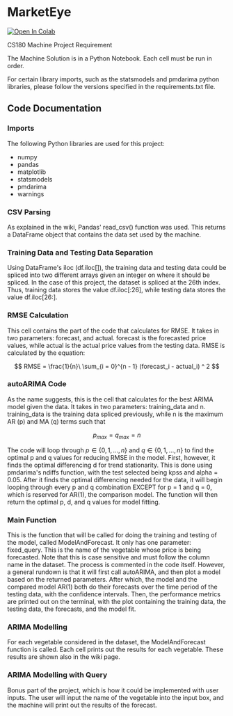 # MarketEye

[![Open In Colab](https://colab.research.google.com/assets/colab-badge.svg)](https://colab.research.google.com/github/googlecolab/colabtools/blob/master/notebooks/colab-github-demo.ipynb)

CS180 Machine Project Requirement

The Machine Solution is in a Python Notebook. Each cell must be run in order.

For certain library imports, such as the statsmodels and pmdarima python libraries, please follow the versions specified in the requirements.txt file.

## Code Documentation

### Imports
The following Python libraries are used for this project:

- numpy
- pandas
- matplotlib
- statsmodels
- pmdarima
- warnings

### CSV Parsing

As explained in the wiki, Pandas' read_csv() function was used. This returns a DataFrame object that contains the
data set used by the machine.

### Training Data and Testing Data Separation

Using DataFrame's iloc (df.iloc[]), the training data and testing data could be spliced into two different arrays given an integer on where it should be spliced. In the case of this project, the dataset is spliced at the 26th index. Thus, training data stores the value df.iloc[:26], while testing data stores the value df.iloc[26:].

### RMSE Calculation

This cell contains the part of the code that calculates for RMSE. It takes in two parameters: forecast, and actual. forecast is the forecasted price values, while actual is the actual price values from the testing data. RMSE is calculated by the equation:

$$
RMSE = \frac{1}{n}\ \sum_{i = 0}^{n - 1} (forecast_i - actual_i) ^ 2
$$

### autoARIMA Code

As the name suggests, this is the cell that calculates for the best ARIMA model given the data. It takes in two parameters: training_data and n. training_data is the training data spliced previously, while n is the maximum AR (p) and MA (q) terms such that

$$
p_{max} = q_{max} = n
$$

The code will loop through $p \in \{0, 1, ... , n\}$ and $q \in \{0, 1, ..., n\}$ to find the optimal p and q values for reducing RMSE in the model. First, however, it finds the optimal differencing d for trend stationarity. This is done using pmdarima's ndiffs function, with the test selected being kpss and alpha = 0.05. After it finds the optimal differencing needed for the data, it will begin looping through every p and q combination EXCEPT for p = 1 and q = 0, which is reserved for AR(1), the comparison model. The function will then return the optimal p, d, and q values for model fitting.

### Main Function

This is the function that will be called for doing the training and testing of the model, called ModelAndForecast. It only has one parameter: fixed_query. This is the name of the vegetable whose price is being forecasted. Note that this is case sensitive and must follow the column name in the dataset. The process is commented in the code itself. However, a general rundown is that it will first call autoARIMA, and then plot a model based on the returned parameters. After which, the model and the compared model AR(1) both do their forecasts over the time period of the testing data, with the confidence intervals. Then, the performance metrics are printed out on the terminal, with the plot containing the training data, the testing data, the forecasts, and the model fit. 

### ARIMA Modelling

For each vegetable considered in the dataset, the ModelAndForecast function is called. Each cell prints out the results for each vegetable. These results are shown also in the wiki page.

### ARIMA Modelling with Query

Bonus part of the project, which is how it could be implemented with user inputs. The user will input the name of the vegetable into the input box, and the machine will print out the results of the forecast. 
